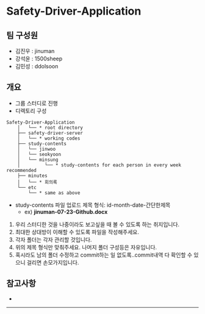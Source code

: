 # Safety-Driver-Application


## 팀 구성원
- 김진우 : jinuman
- 강석윤 : 1500sheep 
- 김민성 : ddolsoon


## 개요

- 그룹 스터디로 진행
- 디렉토리 구성
```
Safety-Driver-Application
    │   └── * root directory
    ├── safety-driver-server
    │   └── * working codes
    ├── study-contents
    │   └── jinwoo 
    │   └── seokyoon
    │   └── minsung
    │         └── * study-contents for each person in every week recommended
    ├── minutes
    │	└── * 회의록
    └── etc
        └── * same as above
```
* study-contents 파일 업로드 제목 형식: id-month-date-간단한제목
	* ex) **jinuman-07-23-Github.docx**
1. 우리 스터디한 것을 나중이라도 보고싶을 때 볼 수 있도록 하는 취지입니다.
2. 최대한 상대방이 이해할 수 있도록 파일을 작성해주세요.
3. 각자 폴더는 각자 관리할 것입니다.
4. 위의 제목 형식만 맞춰주세요. 나머지 폴더 구성등은 자유입니다.
5. 혹시라도 남의 폴더 수정하고 commit하는 일 없도록..commit내역 다 확인할 수 있으니 걸리면 손모가지입니다.
## 참고사항
-
---
